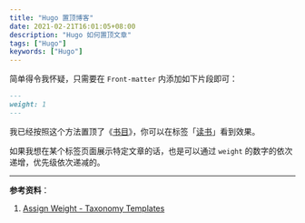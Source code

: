 ```yaml
---
title: "Hugo 置顶博客"
date: 2021-02-21T16:01:05+08:00
description: "Hugo 如何置顶文章"
tags: ["Hugo"]
keywords: ["Hugo"]
---
```


简单得令我怀疑，只需要在 `Front-matter` 内添加如下片段即可：

```md
---
weight: 1
---
```

我已经按照这个方法置顶了《[书目](/posts/books)》，你可以在标签「[读书](/tags/读书)」看到效果。

如果我想在某个标签页面展示特定文章的话，也是可以通过 `weight` 的数字的依次递增，优先级依次递减的。

---

**参考资料**：

1. [Assign Weight - Taxonomy Templates](https://gohugo.io/templates/taxonomy-templates/#assign-weight)
